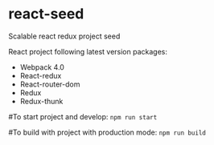 # react-seed

Scalable react redux project seed

 React project following latest version packages:
- Webpack 4.0
- React-redux 
- React-router-dom
- Redux
- Redux-thunk

#To start project and develop: `npm run start`

#To build with project with production mode: `npm run build`

